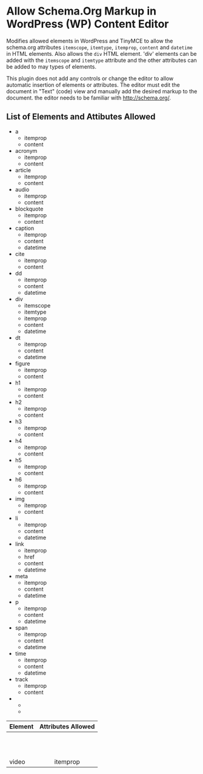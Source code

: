 # Allow Schema.Org Markup in WordPress (WP) Content Editor

Modifies allowed elements in WordPress and TinyMCE to allow the schema.org attributes `itemscope`, `itemtype`,
`itemprop`, `content` and `datetime` in HTML elements. Also allows the `div` HTML element. 'div' elements can be
added with the `itemscope` and `itemtype` attribute and the other attributes can be added to may types of
elements.

This plugin does not add any controls or change the editor to allow automatic insertion of elements or
attributes. The editor must edit the document in "Text" (code) view and manually add the desired markup
to the document.
the editor needs to be familiar with <a href="http://schema.org/" target="_blank">http://schema.org/</a>.

## List of Elements and Attibutes Allowed

* a
  * itemprop
  * content
* acronym
  * itemprop
  * content
* article
  * itemprop
  * content
* audio
  * itemprop
  * content
* blockquote
  * itemprop
  * content
* caption
  * itemprop
  * content
  * datetime
* cite
  * itemprop
  * content
* dd
  * itemprop
  * content
  * datetime
* div
  * itemscope
  * itemtype
  * itemprop
  * content
  * datetime
* dt
  * itemprop
  * content
  * datetime
* figure
  * itemprop
  * content
* h1
  * itemprop
  * content
* h2
  * itemprop
  * content
* h3
  * itemprop
  * content
* h4
  * itemprop
  * content
* h5
  * itemprop
  * content
* h6
  * itemprop
  * content
* img
  * itemprop
  * content
* li
  * itemprop
  * content
  * datetime
* link
  * itemprop
  * href
  * content
  * datetime
* meta
  * itemprop
  * content
  * datetime
* p
  * itemprop
  * content
  * datetime
* span
  * itemprop
  * content
  * datetime
* time
  * itemprop
  * content
  * datetime
* track
  * itemprop
  * content
* 
  * 
  * 

| Element       | Attributes Allowed    |
| ------------- |:---------------------:|
|  |  |
|  |  |
|  |  |
|  |  |
|  |  |
|  |  |
|  |  |
|  |  |
|  |  |
|  |  |
|  |  |
| video | itemprop | content|